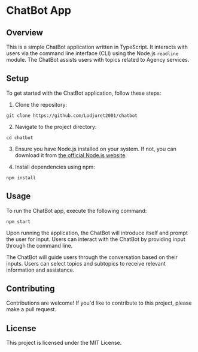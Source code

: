 # ChatBot App

## Overview

This is a simple ChatBot application written in TypeScript. It interacts with users via the command line interface (CLI) using the Node.js `readline` module. The ChatBot assists users with topics related to Agency services.

## Setup

To get started with the ChatBot application, follow these steps:

1. Clone the repository:

```
git clone https://github.com/Lodjuret2001/chatbot
```

2. Navigate to the project directory:

```
cd chatbot
```

3. Ensure you have Node.js installed on your system. If not, you can download it from [the official Node.js website](https://nodejs.org/).

4. Install dependencies using npm:

```
npm install
```

## Usage

To run the ChatBot app, execute the following command:

```
npm start
```

Upon running the application, the ChatBot will introduce itself and prompt the user for input. Users can interact with the ChatBot by providing input through the command line.

The ChatBot will guide users through the conversation based on their inputs. Users can select topics and subtopics to receive relevant information and assistance.

## Contributing

Contributions are welcome! If you'd like to contribute to this project, please make a pull request.

## License

This project is licensed under the MIT License.